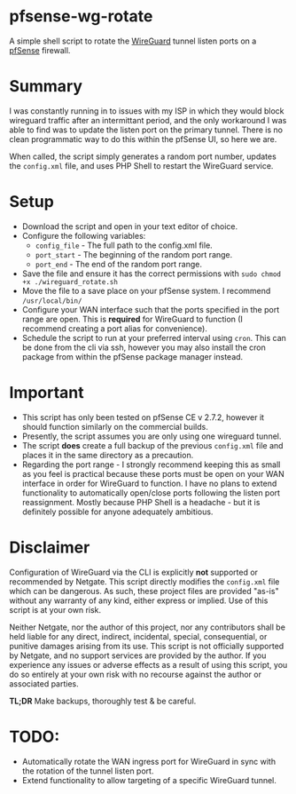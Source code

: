 # pfsense-wg-rotate
A simple shell script to rotate the [WireGuard](https://docs.netgate.com/pfsense/en/latest/vpn/wireguard/index.html) tunnel listen ports on a [pfSense](https://pfsense.org) firewall.

# Summary
I was constantly running in to issues with my ISP in which they would block wireguard traffic after an intermittant period, and the only workaround I was able to find was to update the listen port on the primary tunnel. There is no clean programmatic way to do this within the pfSense UI, so here we are.

When called, the script simply generates a random port number, updates the `config.xml` file, and uses PHP Shell to restart the WireGuard service.

# Setup

- Download the script and open in your text editor of choice.
- Configure the following variables:
  - `config_file` - The full path to the config.xml file.
  - `port_start` - The beginning of the random port range.
  - `port_end` - The end of the random port range.
- Save the file and ensure it has the correct permissions with `sudo chmod +x ./wireguard_rotate.sh`
- Move the file to a save place on your pfSense system. I recommend `/usr/local/bin/`
- Configure your WAN interface such that the ports specified in the port range are open. This is **required** for WireGuard to function (I recommend creating a port alias for convenience).
- Schedule the script to run at your preferred interval using `cron`. This can be done from the cli via ssh, however you may also install the cron package from within the pfSense package manager instead.

# Important
- This script has only been tested on pfSense CE v 2.7.2, however it should function similarly on the commercial builds.
- Presently, the script assumes you are only using one wireguard tunnel.
- The script **does** create a full backup of the previous `config.xml` file and places it in the same directory as a precaution.
- Regarding the port range - I strongly recommend keeping this as small as you feel is practical because these ports must be open on your WAN interface in order for WireGuard to function. I have no plans to extend functionality to automatically open/close ports following the listen port reassignment. Mostly because PHP Shell is a headache - but it is definitely possible for anyone adequately ambitious.

# Disclaimer
Configuration of WireGuard via the CLI is explicitly **not** supported or recommended by Netgate. This script directly modifies the `config.xml` file which can be dangerous. As such, these project files are provided "as-is" without any warranty of any kind, either express or implied. Use of this script is at your own risk.

Neither Netgate, nor the author of this project, nor any contributors shall be held liable for any direct, indirect, incidental, special, consequential, or punitive damages arising from its use. This script is not officially supported by Netgate, and no support services are provided by the author. If you experience any issues or adverse effects as a result of using this script, you do so entirely at your own risk with no recourse against the author or associated parties.

**TL;DR** Make backups, thoroughly test & be careful.

# TODO:
- Automatically rotate the WAN ingress port for WireGuard in sync with the rotation of the tunnel listen port.
- Extend functionality to allow targeting of a specific WireGuard tunnel.
